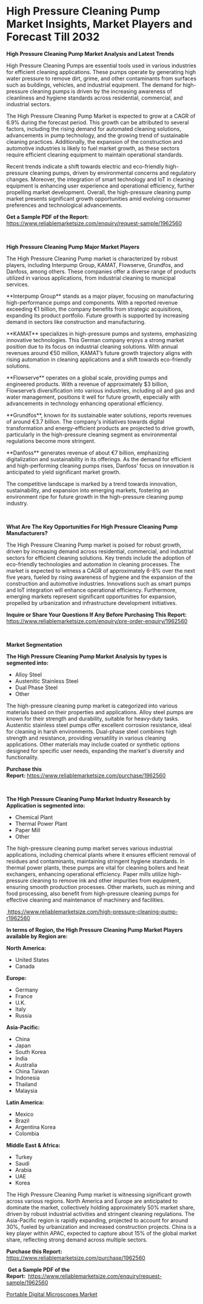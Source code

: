 <p><h1>High Pressure Cleaning Pump Market Insights, Market Players and Forecast Till 2032</h1></p><p><strong>High Pressure Cleaning Pump Market Analysis and Latest Trends</strong></p>
<p><p>High Pressure Cleaning Pumps are essential tools used in various industries for efficient cleaning applications. These pumps operate by generating high water pressure to remove dirt, grime, and other contaminants from surfaces such as buildings, vehicles, and industrial equipment. The demand for high-pressure cleaning pumps is driven by the increasing awareness of cleanliness and hygiene standards across residential, commercial, and industrial sectors.</p><p>The High Pressure Cleaning Pump Market is expected to grow at a CAGR of 6.9% during the forecast period. This growth can be attributed to several factors, including the rising demand for automated cleaning solutions, advancements in pump technology, and the growing trend of sustainable cleaning practices. Additionally, the expansion of the construction and automotive industries is likely to fuel market growth, as these sectors require efficient cleaning equipment to maintain operational standards.</p><p>Recent trends indicate a shift towards electric and eco-friendly high-pressure cleaning pumps, driven by environmental concerns and regulatory changes. Moreover, the integration of smart technology and IoT in cleaning equipment is enhancing user experience and operational efficiency, further propelling market development. Overall, the high-pressure cleaning pump market presents significant growth opportunities amid evolving consumer preferences and technological advancements.</p></p>
<p><strong>Get a Sample PDF of the Report:&nbsp;</strong> <a href="https://www.reliablemarketsize.com/enquiry/request-sample/1962560?utm_campaign=3165&utm_medium=2&utm_source=Github&utm_content=ia&utm_term=08042025&utm_id=high-pressure-cleaning-pump">https://www.reliablemarketsize.com/enquiry/request-sample/1962560</a></p>
<p>&nbsp;</p>
<p><strong>High Pressure Cleaning Pump Major Market Players</strong></p>
<p><p>The High Pressure Cleaning Pump market is characterized by robust players, including Interpump Group, KAMAT, Flowserve, Grundfos, and Danfoss, among others. These companies offer a diverse range of products utilized in various applications, from industrial cleaning to municipal services.</p><p>**Interpump Group** stands as a major player, focusing on manufacturing high-performance pumps and components. With a reported revenue exceeding €1 billion, the company benefits from strategic acquisitions, expanding its product portfolio. Future growth is supported by increasing demand in sectors like construction and manufacturing.</p><p>**KAMAT** specializes in high-pressure pumps and systems, emphasizing innovative technologies. This German company enjoys a strong market position due to its focus on industrial cleaning solutions. With annual revenues around €50 million, KAMAT’s future growth trajectory aligns with rising automation in cleaning applications and a shift towards eco-friendly solutions.</p><p>**Flowserve** operates on a global scale, providing pumps and engineered products. With a revenue of approximately $3 billion, Flowserve’s diversification into various industries, including oil and gas and water management, positions it well for future growth, especially with advancements in technology enhancing operational efficiency.</p><p>**Grundfos**, known for its sustainable water solutions, reports revenues of around €3.7 billion. The company's initiatives towards digital transformation and energy-efficient products are projected to drive growth, particularly in the high-pressure cleaning segment as environmental regulations become more stringent.</p><p>**Danfoss** generates revenue of about €7 billion, emphasizing digitalization and sustainability in its offerings. As the demand for efficient and high-performing cleaning pumps rises, Danfoss’ focus on innovation is anticipated to yield significant market growth.</p><p>The competitive landscape is marked by a trend towards innovation, sustainability, and expansion into emerging markets, fostering an environment ripe for future growth in the high-pressure cleaning pump industry.</p></p>
<p>&nbsp;</p>
<p><strong>What Are The Key Opportunities For High Pressure Cleaning Pump Manufacturers?</strong></p>
<p><p>The High Pressure Cleaning Pump market is poised for robust growth, driven by increasing demand across residential, commercial, and industrial sectors for efficient cleaning solutions. Key trends include the adoption of eco-friendly technologies and automation in cleaning processes. The market is expected to witness a CAGR of approximately 6-8% over the next five years, fueled by rising awareness of hygiene and the expansion of the construction and automotive industries. Innovations such as smart pumps and IoT integration will enhance operational efficiency. Furthermore, emerging markets represent significant opportunities for expansion, propelled by urbanization and infrastructure development initiatives.</p></p>
<p><strong>Inquire or Share Your Questions If Any Before Purchasing This Report:</strong> <a href="https://www.reliablemarketsize.com/enquiry/pre-order-enquiry/1962560?utm_campaign=3165&utm_medium=2&utm_source=Github&utm_content=ia&utm_term=08042025&utm_id=high-pressure-cleaning-pump">https://www.reliablemarketsize.com/enquiry/pre-order-enquiry/1962560</a></p>
<p>&nbsp;</p>
<p><strong>Market Segmentation</strong></p>
<p><strong>The High Pressure Cleaning Pump Market Analysis by types is segmented into:</strong></p>
<p><ul><li>Alloy Steel</li><li>Austenitic Stainless Steel</li><li>Dual Phase Steel</li><li>Other</li></ul></p>
<p><p>The high-pressure cleaning pump market is categorized into various materials based on their properties and applications. Alloy steel pumps are known for their strength and durability, suitable for heavy-duty tasks. Austenitic stainless steel pumps offer excellent corrosion resistance, ideal for cleaning in harsh environments. Dual-phase steel combines high strength and resistance, providing versatility in various cleaning applications. Other materials may include coated or synthetic options designed for specific user needs, expanding the market's diversity and functionality.</p></p>
<p><strong>Purchase this Report:&nbsp;</strong><a href="https://www.reliablemarketsize.com/purchase/1962560?utm_campaign=3165&utm_medium=2&utm_source=Github&utm_content=ia&utm_term=08042025&utm_id=high-pressure-cleaning-pump">https://www.reliablemarketsize.com/purchase/1962560</a></p>
<p>&nbsp;</p>
<p><strong>The High Pressure Cleaning Pump Market Industry Research by Application is segmented into:</strong></p>
<p><ul><li>Chemical Plant</li><li>Thermal Power Plant</li><li>Paper Mill</li><li>Other</li></ul></p>
<p><p>The high-pressure cleaning pump market serves various industrial applications, including chemical plants where it ensures efficient removal of residues and contaminants, maintaining stringent hygiene standards. In thermal power plants, these pumps are vital for cleaning boilers and heat exchangers, enhancing operational efficiency. Paper mills utilize high-pressure cleaning to remove ink and other impurities from equipment, ensuring smooth production processes. Other markets, such as mining and food processing, also benefit from high-pressure cleaning pumps for effective cleaning and maintenance of machinery and facilities.</p></p>
<p><a href="https://www.reliablemarketsize.com/high-pressure-cleaning-pump-r1962560?utm_campaign=3165&utm_medium=2&utm_source=Github&utm_content=ia&utm_term=08042025&utm_id=high-pressure-cleaning-pump">&nbsp;https://www.reliablemarketsize.com/high-pressure-cleaning-pump-r1962560</a></p>
<p><strong>In terms of Region, the High Pressure Cleaning Pump Market Players available by Region are:</strong></p>
<p>
    <p> <strong> North America: </strong>
        <ul>
            <li>United States</li>
            <li>Canada</li>
        </ul>
        </p> 
    <p> <strong> Europe: </strong>
        <ul>
            <li>Germany</li>
            <li>France</li>
            <li>U.K.</li>
            <li>Italy</li>
            <li>Russia</li>
        </ul>
        </p> 
    <p> <strong> Asia-Pacific: </strong>
        <ul>
            <li>China</li>
            <li>Japan</li>
            <li>South Korea</li>
            <li>India</li>
            <li>Australia</li>
            <li>China Taiwan</li>
            <li>Indonesia</li>
            <li>Thailand</li>
            <li>Malaysia</li>
        </ul>
        </p> 
    <p> <strong> Latin America: </strong>
        <ul>
            <li>Mexico</li>
            <li>Brazil</li>
            <li>Argentina Korea</li>
            <li>Colombia</li>
        </ul>
        </p> 
    <p> <strong> Middle East & Africa: </strong>
        <ul>
            <li>Turkey</li>
            <li>Saudi</li>
            <li>Arabia</li>
            <li>UAE</li>
            <li>Korea</li>
        </ul>
    </p>
    </p>
<p><p>The High Pressure Cleaning Pump market is witnessing significant growth across various regions. North America and Europe are anticipated to dominate the market, collectively holding approximately 50% market share, driven by robust industrial activities and stringent cleaning regulations. The Asia-Pacific region is rapidly expanding, projected to account for around 30%, fueled by urbanization and increased construction projects. China is a key player within APAC, expected to capture about 15% of the global market share, reflecting strong demand across multiple sectors.</p></p>
<p><strong>Purchase this Report: </strong><a href="https://www.reliablemarketsize.com/purchase/1962560?utm_campaign=3165&utm_medium=2&utm_source=Github&utm_content=ia&utm_term=08042025&utm_id=high-pressure-cleaning-pump">https://www.reliablemarketsize.com/purchase/1962560</a></p>
<p>&nbsp;<strong>Get a Sample PDF of the Report:&nbsp;&nbsp;</strong><a href="https://www.reliablemarketsize.com/enquiry/request-sample/1962560?utm_campaign=3165&utm_medium=2&utm_source=Github&utm_content=ia&utm_term=08042025&utm_id=high-pressure-cleaning-pump">https://www.reliablemarketsize.com/enquiry/request-sample/1962560</a></p>
<p><strong></strong></p>
<p><p><a href="https://github.com/guleealhani/Market-Research-Report-List-1/blob/main/portable-digital-microscopes-market.md?utm_campaign=3165&utm_medium=2&utm_source=Github&utm_content=ia&utm_term=08042025&utm_id=high-pressure-cleaning-pump">Portable Digital Microscopes Market</a></p></p>